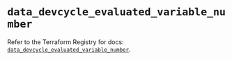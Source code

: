 # `data_devcycle_evaluated_variable_number`

Refer to the Terraform Registry for docs: [`data_devcycle_evaluated_variable_number`](https://registry.terraform.io/providers/devcyclehq/devcycle/1.0.2/docs/data-sources/evaluated_variable_number).
